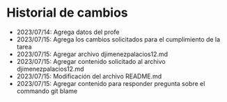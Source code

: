 # Historial de cambios

-   2023/07/14: Agrega datos del profe
-   2023/07/15: Agrega los cambios solicitados para el cumplimiento de la tarea
-   2023/07/15: Agregar archivo djimenezpalacios12.md
-   2023/07/15: Agregar contenido solicitado al archivo djimenezpalacios12.md
-   2023/07/15: Modificación del archivo README.md
-   2023/07/15: Agregar contenido para responder pregunta sobre el commando git blame
